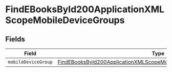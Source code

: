 # FindEBooksById200ApplicationXMLScopeMobileDeviceGroups


## Fields

| Field                                                                                                                                                                         | Type                                                                                                                                                                          | Required                                                                                                                                                                      | Description                                                                                                                                                                   |
| ----------------------------------------------------------------------------------------------------------------------------------------------------------------------------- | ----------------------------------------------------------------------------------------------------------------------------------------------------------------------------- | ----------------------------------------------------------------------------------------------------------------------------------------------------------------------------- | ----------------------------------------------------------------------------------------------------------------------------------------------------------------------------- |
| `mobileDeviceGroup`                                                                                                                                                           | [FindEBooksById200ApplicationXMLScopeMobileDeviceGroupsMobileDeviceGroup](../../models/operations/findebooksbyid200applicationxmlscopemobiledevicegroupsmobiledevicegroup.md) | :heavy_minus_sign:                                                                                                                                                            | N/A                                                                                                                                                                           |